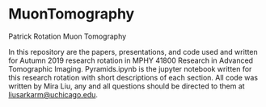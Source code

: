 # MuonTomography
Patrick Rotation Muon Tomography

In this repository are the papers, presentations, and code used and written for Autumn 2019 research rotation in MPHY 41800 Research in Advanced Tomographic Imaging.
Pyramids.ipynb is the jupyter notebook written for this research rotation with short descriptions of each section. 
All code was written by Mira Liu, any and all questions should be directed to them at liusarkarm@uchicago.edu.
